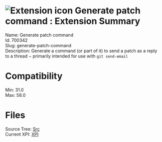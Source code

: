 # ![Extension icon](https://addons.thunderbird.net/static/img/addon-icons/default-64.png) Generate patch command : Extension Summary

Name: Generate patch command  
Id: 700342  
Slug: generate-patch-command  
Description: Generate a command (or part of it) to send a patch as a reply to a thread − primarily intended for use with `git send-email`
  

# Compatibility
Min: 31.0  
Max: 58.0  

# Files

Source Tree: [Src](C:/Dev/Thunderbird/ThunderKdB/xall/xOther/700342-generate-patch-command/src)  
Current XPI: [XPI](C:/Dev/Thunderbird/ThunderKdB/xall/xOther/700342-generate-patch-command/xpi)  



